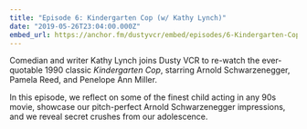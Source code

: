 ```yaml
---
title: "Episode 6: Kindergarten Cop (w/ Kathy Lynch)"
date: "2019-05-26T23:04:00.000Z"
embed_url: https://anchor.fm/dustyvcr/embed/episodes/6-Kindergarten-Cop-w-Kathy-Lynch-e7sorf
---
```

Comedian and writer Kathy Lynch joins Dusty VCR to re-watch the ever-quotable 1990 classic *Kindergarten Cop*, starring Arnold Schwarzenegger, Pamela Reed, and Penelope Ann Miller.

In this episode, we reflect on some of the finest child acting in any 90s movie, showcase our pitch-perfect Arnold Schwarzenegger impressions, and we reveal secret crushes from our adolescence.